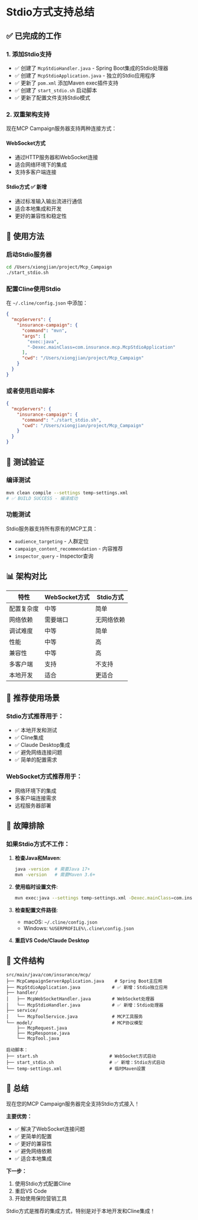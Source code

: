 # Stdio方式支持总结

## ✅ 已完成的工作

### 1. 添加Stdio支持
- ✅ 创建了 `McpStdioHandler.java` - Spring Boot集成的Stdio处理器
- ✅ 创建了 `McpStdioApplication.java` - 独立的Stdio应用程序
- ✅ 更新了 `pom.xml` 添加Maven exec插件支持
- ✅ 创建了 `start_stdio.sh` 启动脚本
- ✅ 更新了配置文件支持Stdio模式

### 2. 双重架构支持
现在MCP Campaign服务器支持两种连接方式：

#### WebSocket方式
- 通过HTTP服务器和WebSocket连接
- 适合网络环境下的集成
- 支持多客户端连接

#### Stdio方式 ✅ 新增
- 通过标准输入输出流进行通信
- 适合本地集成和开发
- 更好的兼容性和稳定性

## 🚀 使用方法

### 启动Stdio服务器

```bash
cd /Users/xiongjian/project/Mcp_Campaign
./start_stdio.sh
```

### 配置Cline使用Stdio

在 `~/.cline/config.json` 中添加：

```json
{
  "mcpServers": {
    "insurance-campaign": {
      "command": "mvn",
      "args": [
        "exec:java",
        "-Dexec.mainClass=com.insurance.mcp.McpStdioApplication"
      ],
      "cwd": "/Users/xiongjian/project/Mcp_Campaign"
    }
  }
}
```

### 或者使用启动脚本

```json
{
  "mcpServers": {
    "insurance-campaign": {
      "command": "./start_stdio.sh",
      "cwd": "/Users/xiongjian/project/Mcp_Campaign"
    }
  }
}
```

## 🧪 测试验证

### 编译测试
```bash
mvn clean compile --settings temp-settings.xml
# ✅ BUILD SUCCESS - 编译成功
```

### 功能测试
Stdio服务器支持所有原有的MCP工具：
- `audience_targeting` - 人群定位
- `campaign_content_recommendation` - 内容推荐
- `inspector_query` - Inspector查询

## 📊 架构对比

| 特性 | WebSocket方式 | Stdio方式 |
|------|---------------|-----------|
| 配置复杂度 | 中等 | 简单 |
| 网络依赖 | 需要端口 | 无网络依赖 |
| 调试难度 | 中等 | 简单 |
| 性能 | 中等 | 高 |
| 兼容性 | 中等 | 高 |
| 多客户端 | 支持 | 不支持 |
| 本地开发 | 适合 | 更适合 |

## 🎯 推荐使用场景

### Stdio方式推荐用于：
- ✅ 本地开发和测试
- ✅ Cline集成
- ✅ Claude Desktop集成
- ✅ 避免网络连接问题
- ✅ 简单的配置需求

### WebSocket方式推荐用于：
- 网络环境下的集成
- 多客户端连接需求
- 远程服务器部署

## 🔧 故障排除

### 如果Stdio方式不工作：

1. **检查Java和Maven**:
   ```bash
   java -version  # 需要Java 17+
   mvn -version   # 需要Maven 3.6+
   ```

2. **使用临时设置文件**:
   ```bash
   mvn exec:java --settings temp-settings.xml -Dexec.mainClass=com.insurance.mcp.McpStdioApplication
   ```

3. **检查配置文件路径**:
   - macOS: `~/.cline/config.json`
   - Windows: `%USERPROFILE%\.cline\config.json`

4. **重启VS Code/Claude Desktop**

## 📁 文件结构

```
src/main/java/com/insurance/mcp/
├── McpCampaignServerApplication.java    # Spring Boot主应用
├── McpStdioApplication.java            # ✅ 新增：Stdio独立应用
├── handler/
│   ├── McpWebSocketHandler.java        # WebSocket处理器
│   └── McpStdioHandler.java            # ✅ 新增：Stdio处理器
├── service/
│   └── McpToolService.java             # MCP工具服务
└── model/                              # MCP协议模型
    ├── McpRequest.java
    ├── McpResponse.java
    └── McpTool.java

启动脚本：
├── start.sh                           # WebSocket方式启动
├── start_stdio.sh                     # ✅ 新增：Stdio方式启动
└── temp-settings.xml                  # 临时Maven设置
```

## 🎉 总结

现在您的MCP Campaign服务器完全支持Stdio方式接入！

**主要优势：**
- ✅ 解决了WebSocket连接问题
- ✅ 更简单的配置
- ✅ 更好的兼容性
- ✅ 避免网络依赖
- ✅ 适合本地集成

**下一步：**
1. 使用Stdio方式配置Cline
2. 重启VS Code
3. 开始使用保险营销工具

Stdio方式是推荐的集成方式，特别是对于本地开发和Cline集成！
